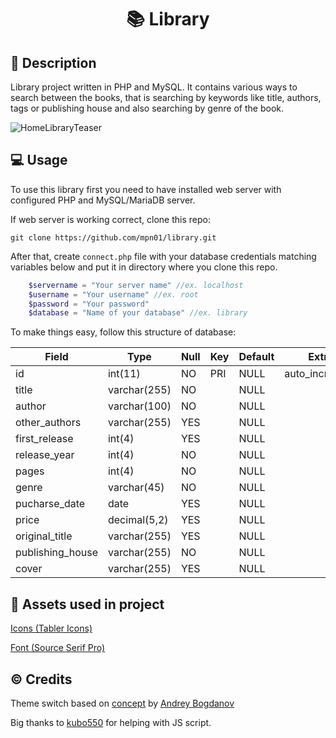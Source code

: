 # <p align="center"> 📚 Library️ </p>

## 📖 Description
Library project written in PHP and MySQL. It contains various ways to search between the books, that is searching by keywords like title, authors, tags or publishing house and also searching by genre of the book.

![HomeLibraryTeaser](https://raw.githubusercontent.com/mpn01/home-library/master/README/videos/teaser.gif)

## 💻 Usage 
To use this library first you need to have installed web server with configured PHP and MySQL/MariaDB server.

If web server is working correct, clone this repo:

```git
git clone https://github.com/mpn01/library.git
```

After that, create `connect.php` file with your database credentials matching variables below and put it in directory where you clone this repo.

```php
    $servername = "Your server name" //ex. localhost
    $username = "Your username" //ex. root
    $password = "Your password" 
    $database = "Name of your database" //ex. library
```

To make things easy, follow this structure of database:

| Field            | Type         | Null | Key | Default | Extra          |
|------------------|--------------|------|-----|---------|----------------|
| id               | int(11)      | NO   | PRI | NULL    | auto_increment |
| title            | varchar(255) | NO   |     | NULL    |                |
| author           | varchar(100) | NO   |     | NULL    |                |
| other_authors    | varchar(255) | YES  |     | NULL    |                |
| first_release    | int(4)       | YES  |     | NULL    |                |
| release_year     | int(4)       | NO   |     | NULL    |                |
| pages            | int(4)       | NO   |     | NULL    |                |
| genre            | varchar(45)  | NO   |     | NULL    |                |
| pucharse_date    | date         | YES  |     | NULL    |                |
| price            | decimal(5,2) | YES  |     | NULL    |                |
| original_title   | varchar(255) | YES  |     | NULL    |                |
| publishing_house | varchar(255) | NO   |     | NULL    |                |
| cover            | varchar(255) | YES  |     | NULL    |                |


## 🎨 Assets used in project
[Icons (Tabler Icons)](https://tabler-icons.io/)

[Font (Source Serif Pro)](https://fonts.google.com/specimen/Source+Serif+Pro)

## ©️ Credits
Theme switch based on [concept](https://dribbble.com/shots/6844698-Dark-theme-switch-animation) by [Andrey Bogdanov](https://dribbble.com/bgdnv)

Big thanks to [kubo550](https://github.com/kubo550/) for helping with JS script.
